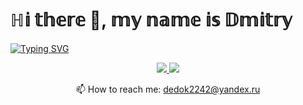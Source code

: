 # ℍ𝕚 𝕥𝕙𝕖𝕣𝕖 👋, 𝕞𝕪 𝕟𝕒𝕞𝕖 𝕚𝕤 𝔻𝕞𝕚𝕥𝕣𝕪
[![Typing SVG](https://readme-typing-svg.herokuapp.com?color=%2336BCF7&lines=I+am+a+Web+developer)](https://git.io/typing-svg)

<p align='center'>
   <a href="https://vk.com/kingoftheall">
       <img src="[https://img.shields.io/badge/linkedin-%230077B5.svg?&style=for-the-badge&logo=linkedin&logoColor=white](https://img.shields.io/badge/вконтакте-%232E87FB.svg?&style=for-the-badge&logo=vk&logoColor=white)"/>
   </a>
   <a href="https://t.me/Kingoftheall">
       <img src="https://img.shields.io/badge/Telegram-2CA5E0?style=for-the-badge&logo=telegram&logoColor=white"/>
   </a>
<p align='center'>
   📫 How to reach me: <a href='mailto:dedok2242@yandex.ru'>dedok2242@yandex.ru</a>
</p>



<!--
**K1ngoftheall/K1ngoftheall** is a ✨ _special_ ✨ repository because its `README.md` (this file) appears on your GitHub profile.

Here are some ideas to get you started:

- 🔭 I’m currently working on ...
- 🌱 I’m currently learning ...
- 👯 I’m looking to collaborate on ...
- 🤔 I’m looking for help with ...
- 💬 Ask me about ...
- 📫 How to reach me: ...
- 😄 Pronouns: ...
- ⚡ Fun fact: ...
-->
